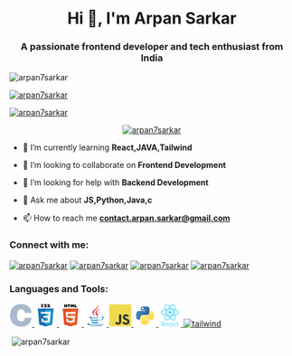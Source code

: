 <h1 align="center">Hi 👋, I'm Arpan Sarkar</h1>
<h3 align="center">A passionate frontend developer and tech enthusiast from India </h3>

<p align="left"> <img src="https://komarev.com/ghpvc/?username=arpan7sarkar&label=Profile%20views&color=0e75b6&style=flat" alt="arpan7sarkar" /> </p>

<p align="left"> <a href="https://github.com/ryo-ma/github-profile-trophy"><img src="https://github-profile-trophy.vercel.app/?username=arpan7sarkar" alt="arpan7sarkar" /></a> </p>

<p align="left"> <a href="https://twitter.com/arpan7sarkar" target="blank"><img src="https://img.shields.io/twitter/follow/arpan7sarkar?logo=twitter&style=for-the-badge" alt="arpan7sarkar" /></a> </p>
<p align="center"> <a href="https://www.linkedin.com/in/arpan7sarkar" target="blank"><img src="https://external-content.duckduckgo.com/iu/?u=https%3A%2F%2Flogosmarcas.net%2Fwp-content%2Fuploads%2F2020%2F03%2FLinkedIn-Emblema.png&f=1&nofb=1&ipt=42589208a92e87ecb5e12c855ae963a6ea771be2d362648b65a7ba6ca645526e" alt="arpan7sarkar" /></a> </p>

- 🌱 I’m currently learning **React,JAVA,Tailwind**

- 👯 I’m looking to collaborate on **Frontend Development**

- 🤝 I’m looking for help with **Backend Development**

- 💬 Ask me about **JS,Python,Java,c**

- 📫 How to reach me **contact.arpan.sarkar@gmail.com**

<h3 align="left">Connect with me:</h3>
<p align="left">
<a href="https://twitter.com/arpan7sarkar" target="blank"><img align="center" src="https://raw.githubusercontent.com/rahuldkjain/github-profile-readme-generator/master/src/images/icons/Social/twitter.svg" alt="arpan7sarkar" height="30" width="40" /></a>
<a href="https://linkedin.com/in/arpan7sarkar" target="blank"><img align="center" src="https://raw.githubusercontent.com/rahuldkjain/github-profile-readme-generator/master/src/images/icons/Social/linked-in-alt.svg" alt="arpan7sarkar" height="30" width="40" /></a>
<a href="https://www.leetcode.com/arpan7sarkar" target="blank"><img align="center" src="https://raw.githubusercontent.com/rahuldkjain/github-profile-readme-generator/master/src/images/icons/Social/leet-code.svg" alt="arpan7sarkar" height="30" width="40" /></a>
<a href="https://discord.gg/arpan7sarkar" target="blank"><img align="center" src="https://raw.githubusercontent.com/rahuldkjain/github-profile-readme-generator/master/src/images/icons/Social/discord.svg" alt="arpan7sarkar" height="30" width="40" /></a>
</p>

<h3 align="left">Languages and Tools:</h3>
<p align="left"> <a href="https://www.cprogramming.com/" target="_blank" rel="noreferrer"> <img src="https://raw.githubusercontent.com/devicons/devicon/master/icons/c/c-original.svg" alt="c" width="40" height="40"/> </a> <a href="https://www.w3schools.com/css/" target="_blank" rel="noreferrer"> <img src="https://raw.githubusercontent.com/devicons/devicon/master/icons/css3/css3-original-wordmark.svg" alt="css3" width="40" height="40"/> </a> <a href="https://www.w3.org/html/" target="_blank" rel="noreferrer"> <img src="https://raw.githubusercontent.com/devicons/devicon/master/icons/html5/html5-original-wordmark.svg" alt="html5" width="40" height="40"/> </a> <a href="https://www.java.com" target="_blank" rel="noreferrer"> <img src="https://raw.githubusercontent.com/devicons/devicon/master/icons/java/java-original.svg" alt="java" width="40" height="40"/> </a> <a href="https://developer.mozilla.org/en-US/docs/Web/JavaScript" target="_blank" rel="noreferrer"> <img src="https://raw.githubusercontent.com/devicons/devicon/master/icons/javascript/javascript-original.svg" alt="javascript" width="40" height="40"/> </a> <a href="https://www.python.org" target="_blank" rel="noreferrer"> <img src="https://raw.githubusercontent.com/devicons/devicon/master/icons/python/python-original.svg" alt="python" width="40" height="40"/> </a> <a href="https://reactjs.org/" target="_blank" rel="noreferrer"> <img src="https://raw.githubusercontent.com/devicons/devicon/master/icons/react/react-original-wordmark.svg" alt="react" width="40" height="40"/> </a> <a href="https://www.scala-lang.org" target="_blank" rel="noreferrer"> <a href="https://tailwindcss.com/" target="_blank" rel="noreferrer"> <img src="https://www.vectorlogo.zone/logos/tailwindcss/tailwindcss-icon.svg" alt="tailwind" width="40" height="40"/> </a> </p>



<p>&nbsp;<img align="center" src="https://github-readme-stats.vercel.app/api?username=arpan7sarkar&show_icons=true&locale=en" alt="arpan7sarkar" /></p>


